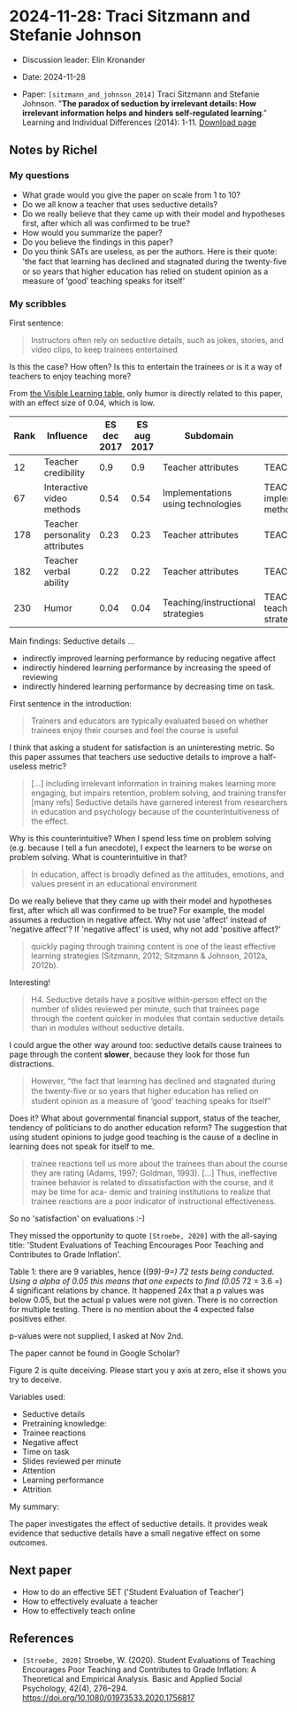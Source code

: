 # 2024-11-28: Traci Sitzmann and Stefanie Johnson

- Discussion leader: Elin Kronander

- Date: 2024-11-28
- Paper: `[sitzmann_and_johnson_2014]` Traci Sitzmann and Stefanie Johnson.
  "**The paradox of seduction by irrelevant details: How irrelevant information
  helps and hinders self-regulated learning**." Learning and Individual
  Differences (2014): 1-11.
  [Download page](https://doi.org/10.1016/j.lindif.2014.05.009)

## Notes by Richel

### My questions

- What grade would you give the paper on scale from 1 to 10?
- Do we all know a teacher that uses seductive details?
- Do we really believe that they came up with their model and hypotheses
  first, after which all was confirmed to be true?
- How would you summarize the paper?
- Do you believe the findings in this paper?
- Do you think SATs are useless, as per the authors. Here is their quote:
  'the fact that learning has declined and stagnated during the twenty-ﬁve
  or so years that higher education has relied on student opinion as a
  measure of ‘good’ teaching speaks for itself'

### My scribbles

First sentence:

> Instructors often rely on seductive details, such as jokes, stories,
> and video clips, to keep trainees entertained

Is this the case? How often? Is this to entertain the trainees or
is it a way of teachers to enjoy teaching more?

From
[the Visible Learning table](https://visible-learning.org/hattie-ranking-influences-effect-sizes-learning-achievement/),
only humor is directly related to this paper, with an effect size of 0.04,
which is low.

<!-- markdownlint-disable MD013 -->

| Rank | Influence                      | ES dec 2017 | ES aug 2017 | Subdomain                          | Domain                                               |
| ---- | ------------------------------ | ----------- | ----------- | ---------------------------------- | ---------------------------------------------------- |
| 12   | Teacher credibility            | 0.9         | 0.9         | Teacher attributes                 | TEACHER                                              |
| 67   | Interactive video methods      | 0.54        | 0.54        | Implementations using technologies | TEACHING: Focus on implementation method             |
| 178  | Teacher personality attributes | 0.23        | 0.23        | Teacher attributes                 | TEACHER                                              |
| 182  | Teacher verbal ability         | 0.22        | 0.22        | Teacher attributes                 | TEACHER                                              |
| 230  | Humor                          | 0.04        | 0.04        | Teaching/instructional strategies  | TEACHING: Focus on teaching/instructional strategies |

<!-- markdownlint-enable MD013 -->

Main findings: Seductive details ...

- indirectly improved learning performance by reducing negative affect
- indirectly hindered learning performance by increasing the speed of reviewing
- indirectly hindered learning performance by decreasing time on task.

First sentence in the introduction:

> Trainers and educators are typically evaluated based on whether
> trainees enjoy their courses and feel the course is useful

I think that asking a student for satisfaction is an uninteresting
metric. So this paper assumes that teachers use seductive details
to improve a half-useless metric?

> [...] including irrelevant information in training
> makes learning more engaging, but impairs retention,
> problem solving, and training transfer [many refs]
> Seductive details have garnered interest from researchers in
> education and psychology because of the counterintuitiveness of the effect.

Why is this counterintuitive? When I spend less time on problem solving
(e.g. because I tell a fun anecdote),
I expect the learners to be worse on problem solving.
What is counterintuitive in that?

> In education, affect is broadly defined as the attitudes, emotions,
> and values present in an educational environment

Do we really believe that they came up with their model and hypotheses
first, after which all was confirmed to be true? For example,
the model assumes a reduction in negative affect. Why not use 'affect'
instead of 'negative affect'? If 'negative affect' is used,
why not add 'positive affect?'

> quickly paging through training content is one of the least effective
> learning strategies (Sitzmann, 2012; Sitzmann & Johnson, 2012a, 2012b).

Interesting!

> H4. Seductive details have a positive within-person effect on the
> number of slides reviewed per minute, such that trainees page through
> the content quicker in modules that contain seductive details than in
> modules without seductive details.

I could argue the other way around too: seductive details
cause trainees to page through the content **slower**, because
they look for those fun distractions.

> However, “the
> fact that learning has declined and stagnated during the twenty-ﬁve
> or so years that higher education has relied on student opinion as a
> measure of ‘good’ teaching speaks for itself”

Does it? What about governmental financial support, status of the
teacher, tendency of politicians to do another education
reform? The suggestion that using student opinions to judge
good teaching is the cause of a decline in learning does
not speak for itself to me.

> trainee reactions tell us more about the trainees
> than about the course they are
> rating (Adams, 1997; Goldman, 1993).
> [...]
> Thus, ineffective trainee behavior
> is related to dissatisfaction with the course, and it may be time for aca-
> demic and training institutions to realize that trainee reactions are a
> poor indicator of instructional effectiveness.

So no 'satisfaction' on evaluations :-)

They missed the opportunity to quote `[Stroebe, 2020]`
with the all-saying title: 'Student Evaluations of Teaching Encourages Poor
Teaching and Contributes to Grade Inflation'.

Table 1: there are 9 variables, hence ((9*9)-9=) 72 tests being
conducted. Using a alpha of 0.05 this means that one expects to find
(0.05* 72 = 3.6 =) 4 significant relations by chance.
It happened 24x that a p values was below 0.05,
but the actual p values were not given.
There is no correction for multiple testing.
There is no mention about the 4 expected false positives either.

p-values were not supplied, I asked at Nov 2nd.

The paper cannot be found in Google Scholar?

Figure 2 is quite deceiving. Please start you y axis at zero,
else it shows you try to deceive.

Variables used:

- Seductive details
- Pretraining knowledge:
- Trainee reactions
- Negative affect
- Time on task
- Slides reviewed per minute
- Attention
- Learning performance
- Attrition

My summary:

The paper investigates the effect of seductive details.
It provides weak evidence that seductive details have
a small negative effect on some outcomes.

## Next paper

- How to do an effective SET ('Student Evaluation of Teacher')
- How to effectively evaluate a teacher
- How to effectively teach online

## References

- `[Stroebe, 2020]` Stroebe, W. (2020). Student Evaluations of Teaching
  Encourages Poor Teaching and Contributes to Grade Inflation: A Theoretical
  and Empirical Analysis. Basic and Applied Social Psychology,
  42(4), 276–294. <https://doi.org/10.1080/01973533.2020.1756817>
